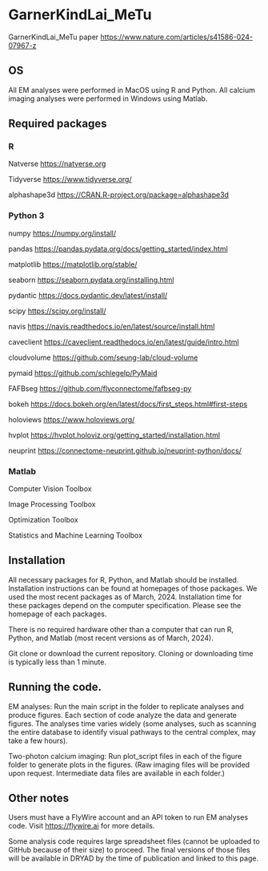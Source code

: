 # GarnerKindLai_MeTu
GarnerKindLai_MeTu paper
https://www.nature.com/articles/s41586-024-07967-z


## OS
All EM analyses were performed in MacOS using R and Python. All calcium imaging analyses were performed in Windows using Matlab.

## Required packages

### R
Natverse	https://natverse.org

Tidyverse	https://www.tidyverse.org/

alphashape3d	https://CRAN.R-project.org/package=alphashape3d	 

### Python 3

numpy https://numpy.org/install/

pandas https://pandas.pydata.org/docs/getting_started/index.html

matplotlib https://matplotlib.org/stable/

seaborn https://seaborn.pydata.org/installing.html

pydantic https://docs.pydantic.dev/latest/install/

scipy https://scipy.org/install/

navis https://navis.readthedocs.io/en/latest/source/install.html

caveclient https://caveclient.readthedocs.io/en/latest/guide/intro.html

cloudvolume https://github.com/seung-lab/cloud-volume

pymaid	https://github.com/schlegelp/PyMaid

FAFBseg	https://github.com/flyconnectome/fafbseg-py

bokeh https://docs.bokeh.org/en/latest/docs/first_steps.html#first-steps

holoviews https://www.holoviews.org/

hvplot https://hvplot.holoviz.org/getting_started/installation.html

neuprint https://connectome-neuprint.github.io/neuprint-python/docs/

### Matlab

Computer Vision Toolbox

Image Processing Toolbox

Optimization Toolbox

Statistics and Machine Learning Toolbox


## Installation

All necessary packages for R, Python, and Matlab should be installed. Installation instructions can be found at homepages of those packages. We used the most recent packages as of March, 2024. Installation time for these packages depend on the computer specification. Please see the homepage of each packages.

There is no required hardware other than a computer that can run R, Python, and Matlab (most recent versions as of March, 2024).

Git clone or download the current repository. Cloning or downloading time is typically less than 1 minute.


## Running the code.

EM analyses: Run the main script in the folder to replicate analyses and produce figures. Each section of code analyze the data and generate figures. The analyses time varies widely (some analyses, such as scanning the entire database to identify visual pathways to the central complex, may take a few hours).

Two-photon calcium imaging: Run plot_script files in each of the figure folder to generate plots in the figures. (Raw imaging files will be provided upon request. Intermediate data files are available in each folder.)


## Other notes

Users must have a FlyWire account and an API token to run EM analyses code. Visit https://flywire.ai for more details.

Some analysis code requires large spreadsheet files (cannot be uploaded to GitHub because of their size) to proceed. The final versions of those files will be available in DRYAD by the time of publication and linked to this page.



